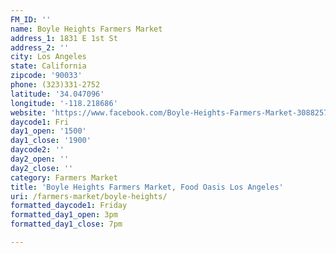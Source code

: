 ```yaml
---
FM_ID: ''
name: Boyle Heights Farmers Market
address_1: 1831 E 1st St
address_2: ''
city: Los Angeles
state: California
zipcode: '90033'
phone: (323)331-2752
latitude: '34.047096'
longitude: '-118.218686'
website: 'https://www.facebook.com/Boyle-Heights-Farmers-Market-308825742488228/"'
daycode1: Fri
day1_open: '1500'
day1_close: '1900'
daycode2: ''
day2_open: ''
day2_close: ''
category: Farmers Market
title: 'Boyle Heights Farmers Market, Food Oasis Los Angeles'
uri: /farmers-market/boyle-heights/
formatted_daycode1: Friday
formatted_day1_open: 3pm
formatted_day1_close: 7pm

---
```

